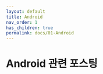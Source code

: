 ```yaml
---
layout: default
title: Android
nav_order: 1
has_children: true
permalink: docs/01-Android
---
```


# Android 관련 포스팅
